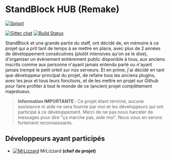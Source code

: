 # StandBlock HUB (Remake)


[![Spigot](https://static.spigotmc.org/img/spigot.png)](https://spigotmc.org/)

[![Gitter chat](https://badges.gitter.im/gitterHQ/gitter.png)](https://gitter.im/standblock-remake-one-year-later/) [![Build Status](https://travis-ci.org/StandBlock-REMAKE/hub.svg?branch=master)](https://travis-ci.org/StandBlock-REMAKE/hub)

StandBlock et une grande partie du staff, ont décidé de, en mémoire à ce projet qui a prit tant de temps à se mettre en place, avec plus de 2 années de développement consécutives (plutôt intensives qu'on se le dise), d'organiser un évènement entièrement public disponible à tous, aux anciens inscrits comme aux personne n'ayant jamais entendu parlé ou n'ayant jamais trempé le petit orteil sur nos serveurs. Et en prime, j'ai décidé en tant que développeur principal du projet, de refaire tous les anciens plugins, avec les jeux et tous leurs fonctions, et de les mettre en projet sur Github pour faire profiter à tout le monde de ce (ancien) projet complètement majestueux.

> **Information IMPORTANTE :** Ce projet étant terminé, aucune assistance ni aide ne sera fournie par moi et les développeurs qui ont participé à ce développement. Merci de ne pas nous harceler de messages pour dire "ça marche pas, aide moi". Nous vous en serons fortement reconnaissants.

## Développeurs ayant participés 

- [![MrLizzard](http://cravatar.eu/helmavatar/ce2675b3-fb54-4b88-98b0-494cf7dc1dab)](https://twitter.com/ColinetCyril) MrLizzard **(chef de projet)**